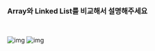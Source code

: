 ### Array와 Linked List를 비교해서 설명해주세요

<br>

![img](../imgStore/ds04_ARRvsLL_1.jpg)
![img](../imgStore/ds04_ARRvsLL_2.jpg)